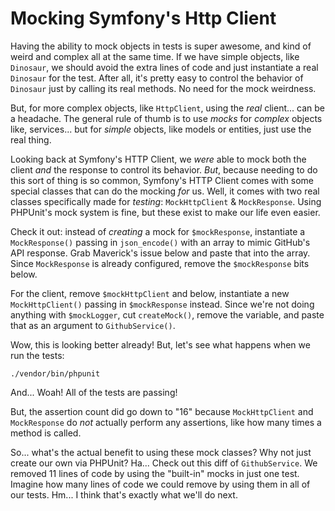 # Mocking Symfony's Http Client

Having the ability to mock objects in tests is super awesome, and kind of weird 
and complex all at the same time. If we have simple objects, like `Dinosaur`,
we should avoid the extra lines of code and just instantiate a real `Dinosaur` 
for the test. After all, it's pretty easy to control the behavior of `Dinosaur`
just by calling its real methods. No need for the mock weirdness.

But, for more complex objects, like `HttpClient`, using the *real* client...
can be a headache. The general rule of thumb is to use *mocks* for *complex* 
objects like, services... but for *simple* objects, like models or entities, 
just use the real thing.

Looking back at Symfony's HTTP Client, we *were* able to mock both the client
*and* the response to control its behavior. *But*, because needing to do this
sort of thing is so common, Symfony's HTTP Client comes with some special classes
that can do the mocking *for* us. Well, it comes with two real classes specifically 
made for *testing*: `MockHttpClient` & `MockResponse`. Using PHPUnit's mock system 
is fine, but these exist to make our life even easier.

Check it out: instead of *creating* a mock for `$mockResponse`, instantiate a 
`MockResponse()` passing in `json_encode()` with an array to mimic GitHub's API 
response. Grab Maverick's issue below and paste that into the array. Since 
`MockResponse` is already configured, remove the `$mockResponse` bits below.

For the client, remove `$mockHttpClient` and below, instantiate a new 
`MockHttpClient()` passing in `$mockResponse` instead. Since we're not doing 
anything with `$mockLogger`, cut `createMock()`, remove the variable, and paste 
that as an argument to `GithubService()`.

Wow, this is looking better already! But, let's see what happens when we run the
tests:

```terminal
./vendor/bin/phpunit
```

And... Woah! All of the tests are passing!

But, the assertion count did go down to "16" because `MockHttpClient` and `MockResponse`
do *not* actually perform any assertions, like how many times a method is called.

So... what's the actual benefit to using these mock classes? Why not just create
our own via PHPUnit? Ha... Check out this diff of `GithubService`. We removed 11 
lines of code by using the "built-in" mocks in just one test. Imagine how many 
lines of code we could remove by using them in all of our tests. Hm... I think 
that's exactly what we'll do next.

